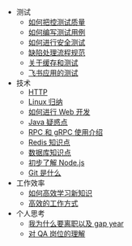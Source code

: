 * 测试
  * [如何把控测试质量](test/quality.md)
  * [如何编写测试用例](test/how_to_write_case.md)
  * [如何进行安全测试](test/security.md)
  * [缺陷处理流程规范](test/bug.md)
  * [关于缓存和测试](test/cache.md)
  * [飞书应用的测试](test/test_feishu.md)
* 技术
  * [HTTP](code/http.md)
  * [Linux 归纳](code/linux.md)
  * [如何进行 Web 开发](code/web.md)
  * [Java 疑惑点](code/java_Q&A.md)
  * [RPC 和 gRPC 使用介绍](code/rpc&grpc.md)
  * [Redis 知识点](code/redis.md)
  * [数据库知识点](code/sql.md)
  * [初步了解 Node.js](code/node.js.md)
  * [Git 是什么](code/git.md)
* 工作效率
  * [如何高效学习新知识](work/learning.md)
  * [高效的工作方式](work/working.md)
* 个人思考
  * [我为什么要离职以及 gap year](think/gap_year.md)
  * [对 QA 岗位的理解](think/qa.md)
